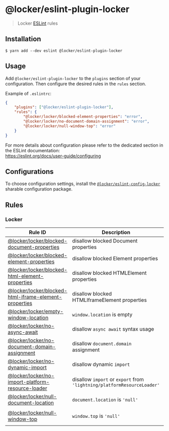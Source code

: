 # @locker/eslint-plugin-locker

> Locker [ESLint] rules

## Installation

```shell
$ yarn add --dev eslint @locker/eslint-plugin-locker
```

## Usage

Add `@locker/eslint-plugin-locker` to the `plugins` section of your configuration.
Then configure the desired rules in the `rules` section.

Example of `.eslintrc`:

```json
{
    "plugins": ["@locker/eslint-plugin-locker"],
    "rules": {
        "@locker/locker/blocked-element-properties": "error",
        "@locker/locker/no-document-domain-assignment": "error",
        "@locker/locker/null-window-top": "error"
    }
}
```

For more details about configuration please refer to the dedicated section in
the ESLint documentation:<br>
https://eslint.org/docs/user-guide/configuring

## Configurations

To choose configuration settings, install the [`@locker/eslint-config-locker`]
sharable configuration package.

## Rules

### Locker

| Rule ID | Description | Fixable Using |
| --- | --- | --- |
| [@locker/locker/blocked-document-properties] | disallow blocked Document properties |   |
| [@locker/locker/blocked-element-properties] | disallow blocked Element properties |   |
| [@locker/locker/blocked-html-element-properties] | disallow blocked HTMLElement properties |   |
| [@locker/locker/blocked-html-iframe-element-properties] | disallow blocked HTMLIframeElement properties |   |
| [@locker/locker/empty-window-location] | `window.location` is empty | [`@locker/rollup-plugin`] |
| [@locker/locker/no-async-await] | disallow `async await` syntax usage | [`@locker/rollup-plugin`] |
| [@locker/locker/no-document-domain-assignment] | disallow `document.domain` assignment |   |
| [@locker/locker/no-dynamic-import] | disallow dynamic `import` | [`@locker/rollup-plugin`] |
| [@locker/locker/no-import-platform-resource-loader] | disallow `import` or `export` from `'lightning/platformResourceLoader'`|   |
| [@locker/locker/null-document-location] | `document.location` is `'null'` | [`@locker/rollup-plugin`] |
| [@locker/locker/null-window-top] | `window.top` is `'null' ` | [`--fix`] or [`@locker/rollup-plugin`] |

[`@locker/rollup-plugin`]:
https://www.npmjs.com/package/@locker/rollup-plugin
[`@locker/eslint-config-locker`]:
https://www.npmjs.com/package/@locker/eslint-config-locker
[@locker/locker/blocked-document-properties]:
https://github.com/salesforce/locker/tree/master/packages/%40locker/eslint-plugin-locker/docs/rules/blocked-document-properties.md
[@locker/locker/blocked-element-properties]:
https://github.com/salesforce/locker/tree/master/packages/%40locker/eslint-plugin-locker/docs/rules/blocked-element-properties.md
[@locker/locker/blocked-html-element-properties]:
https://github.com/salesforce/locker/tree/master/packages/%40locker/eslint-plugin-locker/docs/rules/blocked-html-element-properties.md
[@locker/locker/blocked-html-iframe-element-properties]:
https://github.com/salesforce/locker/tree/master/packages/%40locker/eslint-plugin-locker/docs/rules/blocked-html-iframe-element-properties.md
[@locker/locker/empty-window-location]:
https://github.com/salesforce/locker/tree/master/packages/%40locker/eslint-plugin-locker/docs/rules/empty-window-location.md
[@locker/locker/no-async-await]:
https://github.com/salesforce/locker/tree/master/packages/%40locker/eslint-plugin-locker/docs/rules/no-async-await.md
[@locker/locker/no-document-domain-assignment]:
https://github.com/salesforce/locker/tree/master/packages/%40locker/eslint-plugin-locker/docs/rules/no-document-domain-assignment.md
[@locker/locker/no-dynamic-import]:
https://github.com/salesforce/locker/tree/master/packages/%40locker/eslint-plugin-locker/docs/rules/no-dynamic-import.md
[@locker/locker/no-import-platform-resource-loader]:
https://github.com/salesforce/locker/tree/master/packages/%40locker/eslint-plugin-locker/docs/rules/no-import-platform-resource-loader.md
[@locker/locker/null-document-location]:
https://github.com/salesforce/locker/tree/master/packages/%40locker/eslint-plugin-locker/docs/rules/null-document-location.md
[@locker/locker/null-window-top]:
https://github.com/salesforce/locker/tree/master/packages/%40locker/eslint-plugin-locker/docs/rules/null-window-top.md
[ESLint]:
https://eslint.org/
[`--fix`]:
https://eslint.org/docs/user-guide/command-line-interface#-fix
